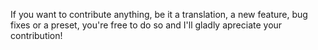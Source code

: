 If you want to contribute anything, be it a translation, a new feature, bug fixes or a preset, 
you're free to do so and I'll gladly apreciate your contribution!
